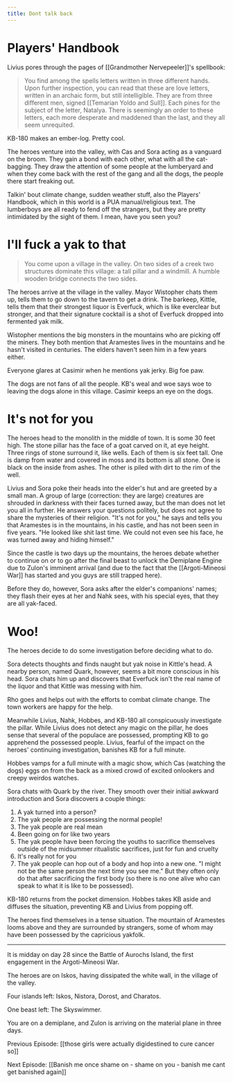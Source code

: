 ```yaml
---
title: Dont talk back
---
```


# Players' Handbook

Livius pores through the pages of [[Grandmother Nervepeeler]]'s spellbook: 

> You find among the spells letters written in three different hands. Upon further inspection, you can read that these are love letters, written in an archaic form, but still intelligible. They are from three different men, signed [[Temarian Yoldo and Sull]]. Each pines for the subject of the letter, Natalya. There is seemingly an order to these letters, each more desperate and maddened than the last, and they all seem unrequited. 

KB-180 makes an ember-log. Pretty cool. 

The heroes venture into the valley, with Cas and Sora acting as a vanguard on the broom. They gain a bond with each other, what with all the cat-bagging. They draw the attention of some people at the lumberyard and when they come back with the rest of the gang and all the dogs, the people there start freaking out. 

Talkin' bout climate change, sudden weather stuff, also the Players' Handbook, which in this world is a PUA manual/religious text. The lumberboys are all ready to fend off the strangers, but they are pretty intimidated by the sight of them. I mean, have you seen you?

# I'll fuck a yak to that

> You come upon a village in the valley. On two sides of a creek two structures dominate this village: a tall pillar and a windmill. A humble wooden bridge connects the two sides. 

The heroes arrive at the village in the valley. Mayor Wistopher chats them up, tells them to go down to the tavern to get a drink. The barkeep, Kittle, tells them that their strongest liquor is Everfuck, which is like everclear but stronger, and that their signature cocktail is a shot of Everfuck dropped into fermented yak milk. 

Wistopher mentions the big monsters in the mountains who are picking off the miners. They both mention that Aramestes lives in the mountains and he hasn't visited in centuries. The elders haven't seen him in a few years either. 

Everyone glares at Casimir when he mentions yak jerky. Big foe paw. 

The dogs are not fans of all the people. KB's weal and woe says woe to leaving the dogs alone in this village. Casimir keeps an eye on the dogs.

# It's not for you

The heroes head to the monolith in the middle of town.  It is some 30 feet high. The stone pillar has the face of a goat carved on it, at eye height. Three rings of stone surround it, like wells. Each of them is six feet tall. One is damp from water and covered in moss and its bottom is all stone. One is black on the inside from ashes. The other is piled with dirt to the rim of the well. 

Livius and Sora poke their heads into the elder's hut and are greeted by a small man. A group of large (correction: they are large) creatures are shrouded in darkness with their faces turned away, but the man does not let you all in further. He answers your questions politely, but does not agree to share the mysteries of their religion. "It's not for you," he says and tells you that Aramestes is in the mountains, in his castle, and has not been seen in five years. "He looked like shit last time. We could not even see his face, he was turned away and hiding himself."

Since the castle is two days up the mountains, the heroes debate whether to continue on or to go after the final beast to unlock the Demiplane Engine due to Zulon's imminent arrival (and due to the fact that the  [[Argoti-Mineosi War]] has started and you guys are still trapped here).

Before they do, however, Sora asks after the elder's companions' names; they flash their eyes at her and Nahk sees, with his special eyes, that they are all yak-faced.

# Woo!
The heroes decide to do some investigation before deciding what to do. 

Sora detects thoughts and finds naught but yak noise in Kittle's head. A nearby person, named Quark, however, seems a bit more conscious in his head. Sora chats him up and discovers that Everfuck isn't the real name of the liquor and that Kittle was messing with him.

Rho goes and helps out with the efforts to combat climate change. The town workers are happy for the help. 

Meanwhile Livius, Nahk, Hobbes, and KB-180 all conspicuously investigate the pillar. While Livius does not detect any magic on the pillar, he does sense that several of the populace are possessed, prompting KB to go apprehend the possessed people. Livius, fearful of the impact on the heroes' continuing investigation, banishes KB for a full minute. 

Hobbes vamps for a full minute with a magic show, which Cas (watching the dogs) eggs on from the back as a mixed crowd of excited onlookers and creepy weirdos watches. 

Sora chats with Quark by the river. They smooth over their initial awkward introduction and Sora discovers a couple things: 

1. A yak turned into a person?
2. The yak people are possessing the normal people!
3. The yak people are real mean
4. Been going on for like two years
5. The yak people have been forcing the youths to sacrifice themselves outside of the midsummer ritualistic sacrifices, just for fun and cruelty
6. It's really not for you
7. The yak people can hop out of a body and hop into a new one. "I might not be the same person the next time you see me." But they often only do that after sacrificing the first body (so there is no one alive who can speak to what it is like to be possessed).

KB-180 returns from the pocket dimension. Hobbes takes KB aside and diffuses the situation, preventing KB and Livius from popping off.

The heroes find themselves in a tense situation. The mountain of Aramestes looms above and they are surrounded by strangers, some of whom may have been possessed by the capricious yakfolk. 

---
It is midday on day 28 since the Battle of Aurochs Island, the first engagement in the Argoti-Mineosi War.

The heroes are on Iskos, having dissipated the white wall, in the village of the valley.

Four islands left: Iskos, Nistora, Dorost, and Charatos.

One beast left: The Skyswimmer.

You are on a demiplane, and Zulon is arriving on the material plane in three days.

Previous Episode: [[those girls were actually digidestined to cure cancer so]]

Next Episode: [[Banish me once shame on - shame on you - banish me cant get banished again]]